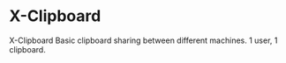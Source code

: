 # X-Clipboard
X-Clipboard
Basic clipboard sharing between different machines.
1 user, 1 clipboard.

